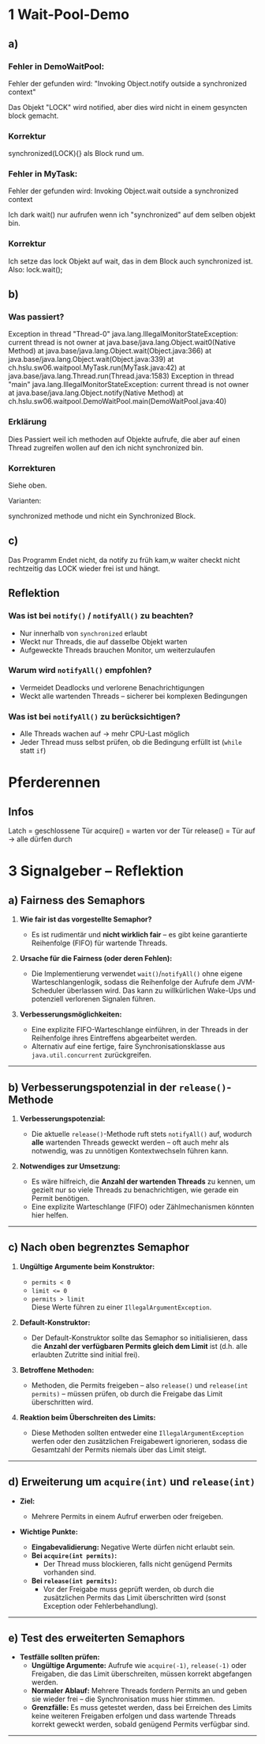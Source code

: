 # 1 Wait-Pool-Demo

## a)

### Fehler in DemoWaitPool:
Fehler der gefunden wird: "Invoking Object.notify outside a synchronized context"

Das Objekt "LOCK" wird notified, aber dies wird nicht in einem gesyncten block gemacht.

### Korrektur 

synchronized(LOCK){} als Block rund um.

### Fehler in MyTask:

Fehler der gefunden wird: Invoking Object.wait outside a synchronized context

Ich dark wait() nur aufrufen wenn ich "synchronized" auf dem selben objekt bin.

### Korrektur

Ich setze das lock Objekt auf wait, das in dem Block auch synchronized ist. 
Also: lock.wait();

## b)

### Was passiert? 

Exception in thread "Thread-0" java.lang.IllegalMonitorStateException: current thread is not owner
        at java.base/java.lang.Object.wait0(Native Method)
        at java.base/java.lang.Object.wait(Object.java:366)
        at java.base/java.lang.Object.wait(Object.java:339)
        at ch.hslu.sw06.waitpool.MyTask.run(MyTask.java:42)
        at java.base/java.lang.Thread.run(Thread.java:1583)
Exception in thread "main" java.lang.IllegalMonitorStateException: current thread is not owner
        at java.base/java.lang.Object.notify(Native Method)
        at ch.hslu.sw06.waitpool.DemoWaitPool.main(DemoWaitPool.java:40)

### Erklärung 

Dies Passiert weil ich methoden auf Objekte aufrufe, die aber auf einen Thread zugreifen wollen auf den ich nicht synchronized bin.

### Korrekturen 

Siehe oben.

Varianten: 

synchronized methode und nicht ein Synchronized Block.

## c)

Das Programm Endet nicht, da notify zu früh kam,w waiter checkt nicht rechtzeitig das LOCK wieder frei ist und hängt.

## Reflektion 

### Was ist bei `notify()` / `notifyAll()` zu beachten?
- Nur innerhalb von `synchronized` erlaubt  
- Weckt nur Threads, die auf dasselbe Objekt warten  
- Aufgeweckte Threads brauchen Monitor, um weiterzulaufen  

### Warum wird `notifyAll()` empfohlen?
- Vermeidet Deadlocks und verlorene Benachrichtigungen  
- Weckt alle wartenden Threads – sicherer bei komplexen Bedingungen  

### Was ist bei `notifyAll()` zu berücksichtigen?
- Alle Threads wachen auf → mehr CPU-Last möglich  
- Jeder Thread muss selbst prüfen, ob die Bedingung erfüllt ist (`while` statt `if`)  


# Pferderennen
## Infos
Latch = geschlossene Tür
acquire() = warten vor der Tür
release() = Tür auf → alle dürfen durch

# 3 Signalgeber – Reflektion

## a) Fairness des Semaphors
1. **Wie fair ist das vorgestellte Semaphor?**  
   - Es ist rudimentär und **nicht wirklich fair** – es gibt keine garantierte Reihenfolge (FIFO) für wartende Threads.

2. **Ursache für die Fairness (oder deren Fehlen):**  
   - Die Implementierung verwendet `wait()`/`notifyAll()` ohne eigene Warteschlangenlogik, sodass die Reihenfolge der Aufrufe dem JVM-Scheduler überlassen wird. Das kann zu willkürlichen Wake-Ups und potenziell verlorenen Signalen führen.

3. **Verbesserungsmöglichkeiten:**  
   - Eine explizite FIFO-Warteschlange einführen, in der Threads in der Reihenfolge ihres Eintreffens abgearbeitet werden.  
   - Alternativ auf eine fertige, faire Synchronisationsklasse aus `java.util.concurrent` zurückgreifen.

---

## b) Verbesserungspotenzial in der `release()`-Methode
1. **Verbesserungspotenzial:**  
   - Die aktuelle `release()`-Methode ruft stets `notifyAll()` auf, wodurch **alle** wartenden Threads geweckt werden – oft auch mehr als notwendig, was zu unnötigen Kontextwechseln führen kann.

2. **Notwendiges zur Umsetzung:**  
   - Es wäre hilfreich, die **Anzahl der wartenden Threads** zu kennen, um gezielt nur so viele Threads zu benachrichtigen, wie gerade ein Permit benötigen.  
   - Eine explizite Warteschlange (FIFO) oder Zählmechanismen könnten hier helfen.

---

## c) Nach oben begrenztes Semaphor
1. **Ungültige Argumente beim Konstruktor:**  
   - `permits < 0`  
   - `limit <= 0`  
   - `permits > limit`  
   Diese Werte führen zu einer `IllegalArgumentException`.

2. **Default-Konstruktor:**  
   - Der Default-Konstruktor sollte das Semaphor so initialisieren, dass die **Anzahl der verfügbaren Permits gleich dem Limit** ist (d.h. alle erlaubten Zutritte sind initial frei).

3. **Betroffene Methoden:**  
   - Methoden, die Permits freigeben – also `release()` und `release(int permits)` – müssen prüfen, ob durch die Freigabe das Limit überschritten wird.

4. **Reaktion beim Überschreiten des Limits:**  
   - Diese Methoden sollten entweder eine `IllegalArgumentException` werfen oder den zusätzlichen Freigabewert ignorieren, sodass die Gesamtzahl der Permits niemals über das Limit steigt.

---

## d) Erweiterung um `acquire(int)` und `release(int)`
- **Ziel:**  
  - Mehrere Permits in einem Aufruf erwerben oder freigeben.

- **Wichtige Punkte:**  
  - **Eingabevalidierung:** Negative Werte dürfen nicht erlaubt sein.  
  - **Bei `acquire(int permits)`:**  
    - Der Thread muss blockieren, falls nicht genügend Permits vorhanden sind.  
  - **Bei `release(int permits)`:**  
    - Vor der Freigabe muss geprüft werden, ob durch die zusätzlichen Permits das Limit überschritten wird (sonst Exception oder Fehlerbehandlung).

---

## e) Test des erweiterten Semaphors
- **Testfälle sollten prüfen:**  
  - **Ungültige Argumente:** Aufrufe wie `acquire(-1)`, `release(-1)` oder Freigaben, die das Limit überschreiten, müssen korrekt abgefangen werden.  
  - **Normaler Ablauf:** Mehrere Threads fordern Permits an und geben sie wieder frei – die Synchronisation muss hier stimmen.  
  - **Grenzfälle:** Es muss getestet werden, dass bei Erreichen des Limits keine weiteren Freigaben erfolgen und dass wartende Threads korrekt geweckt werden, sobald genügend Permits verfügbar sind.

---


